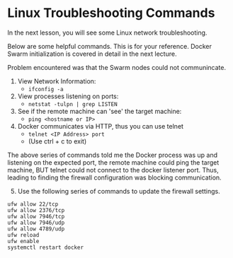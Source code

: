#  Linux Troubleshooting Commands

In the next lesson, you will see some Linux network troubleshooting.

Below are some helpful commands. This is for your reference. Docker Swarm initialization is covered in detail in the next lecture.

Problem encountered was that the Swarm nodes could not communincate.

1.  View Network Information:
    -  `ifconfig -a`
2.  View processes listening on ports:
    -  `netstat -tulpn | grep LISTEN`
3.  See if the remote machine can 'see' the target machine:
    -  `ping <hostname or IP>`
4.  Docker communicates via HTTP, thus you can use telnet
    -  `telnet <IP Address> port`
    -  (Use ctrl + c to exit)

The above series of commands told me the Docker process was up and listening on the expected port, the remote machine could ping the target machine, BUT telnet could not connect to the docker listener port. Thus, leading to finding the firewall configuration was blocking communication.

5.  Use the following series of commands to update the firewall settings.

```shell script
ufw allow 22/tcp
ufw allow 2376/tcp
ufw allow 7946/tcp
ufw allow 7946/udp
ufw allow 4789/udp
ufw reload
ufw enable
systemctl restart docker
```
